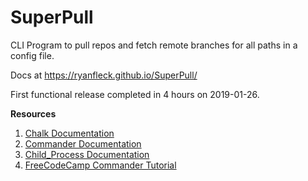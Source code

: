 # SuperPull

CLI Program to pull repos and fetch remote branches for all paths in a config file.

Docs at <https://ryanfleck.github.io/SuperPull/>

First functional release completed in 4 hours on 2019-01-26.

**Resources**

1. [Chalk Documentation](https://github.com/chalk/chalk)
1. [Commander Documentation](https://github.com/tj/commander.js/)
1. [Child_Process Documentation](https://nodejs.org/api/child_process.html)
1. [FreeCodeCamp Commander Tutorial](https://medium.freecodecamp.org/writing-command-line-applications-in-nodejs-2cf8327eee2)
